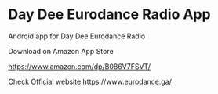 # Day Dee Eurodance Radio App
Android app for Day Dee Eurodance Radio

Download on Amazon App Store

https://www.amazon.com/dp/B086V7FSVT/

Check Official website
https://www.eurodance.ga/
